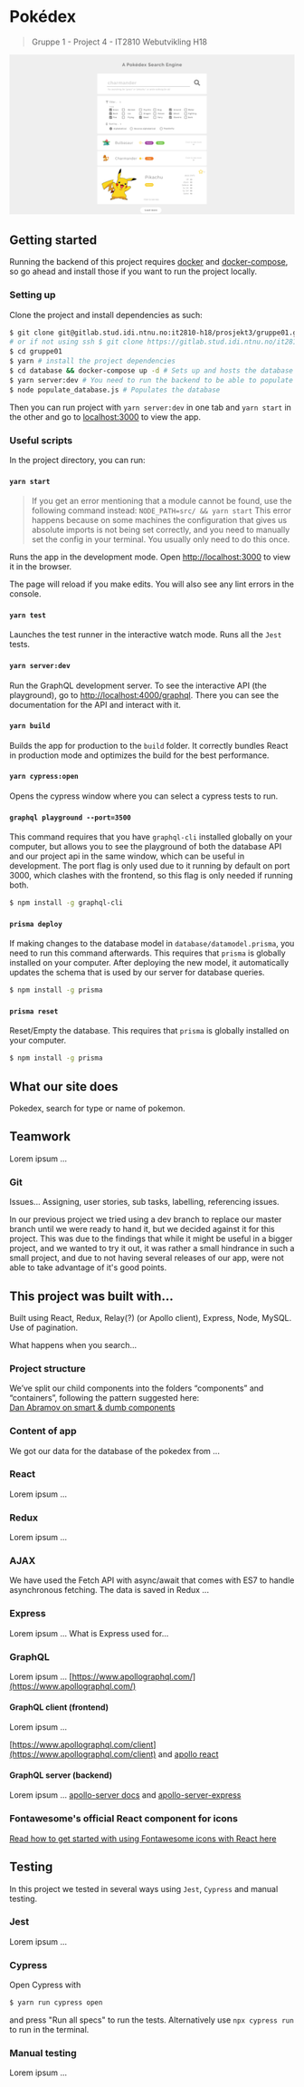 # Pokédex

> Gruppe 1 - Project 4 - IT2810 Webutvikling H18

<img src="design-sketches/pokedex.png" alt="Design mockup showing initial design of our Pokédex"/>

## Getting started

Running the backend of this project requires [docker](https://docs.docker.com/install/linux/docker-ce/ubuntu/#install-docker-ce) and [docker-compose](https://docs.docker.com/compose/install/), so go ahead and install those if you want to run the project locally.

### Setting up

Clone the project and install dependencies as such:

```sh
$ git clone git@gitlab.stud.idi.ntnu.no:it2810-h18/prosjekt3/gruppe01.git
# or if not using ssh $ git clone https://gitlab.stud.idi.ntnu.no/it2810-h18/prosjekt3/gruppe01.git
$ cd gruppe01
$ yarn # install the project dependencies
$ cd database && docker-compose up -d # Sets up and hosts the database at http://localhost:4466/
$ yarn server:dev # You need to run the backend to be able to populate the database with our script
$ node populate_database.js # Populates the database
```

Then you can run project with `yarn server:dev` in one tab and `yarn start` in the other and go to [localhost:3000](http://localhost:3000) to view the app.

### Useful scripts

In the project directory, you can run:

#### `yarn start`

> If you get an error mentioning that a module cannot be found, use the following command instead:
> `NODE_PATH=src/ && yarn start`
> This error happens because on some machines the configuration that gives us absolute imports is not being set correctly, and you need to manually set the config in your terminal. You usually only need to do this once.

Runs the app in the development mode. Open [http://localhost:3000](http://localhost:3000) to view it in the browser.

The page will reload if you make edits. You will also see any lint errors in the console.

#### `yarn test`

Launches the test runner in the interactive watch mode. Runs all the `Jest` tests.

#### `yarn server:dev`

Run the GraphQL development server. To see the interactive API (the playground), go to [http://localhost:4000/graphql](http://localhost:4000/graphql). There you can see the documentation for the API and interact with it.

#### `yarn build`

Builds the app for production to the `build` folder. It correctly bundles React in production mode and optimizes the build for the best performance.

#### `yarn cypress:open`

Opens the cypress window where you can select a cypress tests to run.

#### `graphql playground --port=3500`

This command requires that you have `graphql-cli` installed globally on your computer, but allows you to see the playground
of both the database API and our project api in the same window,
which can be useful in development. The port flag is only used due to it running by default on port 3000, which clashes with the frontend, so this flag is only needed if running both.

```sh
$ npm install -g graphql-cli
```

#### `prisma deploy`

If making changes to the database model in `database/datamodel.prisma`, you need to run this command afterwards. This requires that `prisma` is globally installed
on your computer. After deploying the new model, it automatically
updates the schema that is used by our server for database queries.

```sh
$ npm install -g prisma
```

#### `prisma reset`

Reset/Empty the database. This requires that `prisma` is globally installed on your computer.

```sh
$ npm install -g prisma
```

## What our site does

Pokedex, search for type or name of pokemon.

## Teamwork

Lorem ipsum ...

### Git

Issues... Assigning, user stories, sub tasks, labelling, referencing issues.

In our previous project we tried using a dev branch to replace our master branch
until we were ready to hand it, but we decided against it for this project.
This was due to the findings that while it might be useful in a bigger project,
and we wanted to try it out, it was rather a small hindrance in such a small
project, and due to not having several releases of our app, were not able to
take advantage of it's good points.

## This project was built with...

Built using React, Redux, Relay(?) (or Apollo client), Express, Node, MySQL.
Use of pagination.

What happens when you search...

### Project structure

We’ve split our child components into the folders “components” and “containers”, following the pattern suggested here:  
[Dan Abramov on smart & dumb components](https://medium.com/@dan_abramov/smart-and-dumb-components-7ca2f9a7c7d0)

### Content of app

We got our data for the database of the pokedex from ...

### React

Lorem ipsum ...

### Redux

Lorem ipsum ...

### AJAX

We have used the Fetch API with async/await that comes with ES7 to handle asynchronous fetching. The data is saved in Redux ...

### Express

Lorem ipsum ... What is Express used for...


### GraphQL

Lorem ipsum ...
[https://www.apollographql.com/](https://www.apollographql.com/)

#### GraphQL client (frontend)

Lorem ipsum ...

[https://www.apollographql.com/client](https://www.apollographql.com/client)
and [apollo react](https://www.apollographql.com/docs/react/)

#### GraphQL server (backend)

Lorem ipsum ...
[apollo-server docs](https://www.apollographql.com/docs/apollo-server/)
and [apollo-server-express](https://www.apollographql.com/docs/apollo-server/servers/express.html)

### Fontawesome's official React component for icons

[Read how to get started with using Fontawesome icons with React here](https://fontawesome.com/how-to-use/on-the-web/using-with/react)

## Testing

In this project we tested in several ways using `Jest`, `Cypress` and manual testing.

### Jest

Lorem ipsum ...

### Cypress

Open Cypress with 
```sh
$ yarn run cypress open
```
and press "Run all specs" to run the tests. 
Alternatively use `npx cypress run` to run in the terminal.

### Manual testing

Lorem ipsum ...

